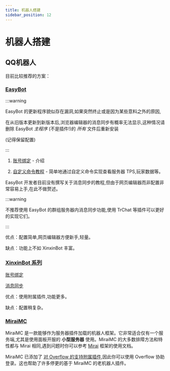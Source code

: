 ```yaml
---
title: 机器人搭建
sidebar_position: 12
---
```


# 机器人搭建

## QQ机器人
<!--## 使用已存在的机器人插件方案

:::info

一般而言,已经存在的机器人方案实现起来相对容易且功能多。

如果你不是专业开发者,非常推荐直接使用已存在的机器人插件实现。

:::-->
目前比较推荐的方案：

### [EasyBot](https://www.minebbs.com/resources/easyBot-minecraft.7918/)

<!--[EasyBot MineBBS 链接](https://www.minebbs.com/resources/easyBot-minecraft.7918/)--> 

:::warning

EasyBot 的更新程序貌似存在漏洞,如果突然终止或是因为某些意料之外的原因,

在从旧版本更新到新版本后,浏览器编辑器的消息同步有概率无法显示,这种情况请删除 EasyBot *主程序* (不是插件!)的 *所有* 文件后重新安装

(记得保留配置)

:::

<!--[EasyBot 实现账号绑定教程](https://www.yuque.com/miuxue/cgyipv/vng1gtu9wk71xtg6)

EasyBot 可简单地通过自定义命令实现查看服务器TPS,玩家数据等。 [EasyBot 自定义命令教程](https://www.yuque.com/miuxue/cgyipv/vng1gtu9wk71xtg6)-->
1. [账号绑定](https://www.yuque.com/miuxue/cgyipv/vng1gtu9wk71xtg6) - 介绍

2. [自定义命令教程](https://www.yuque.com/miuxue/cgyipv/vng1gtu9wk71xtg6) - 简单地通过自定义命令实现查看服务器 TPS,玩家数据等。

EasyBot 开发者目前没有撰写关于消息同步的教程,但由于网页编辑器而非配置非常容易上手,在此不做赘述。

:::warning

不推荐使用 EasyBot 的群组服务器内消息同步功能,使用 TrChat 等插件可以更好的实现它们。

:::

优点：配置简单,网页编辑器方便新手,轻量。

缺点：功能上不如 XinxinBot 丰富。

### [XinxinBot 系列](https://www.minebbs.com/threads/xinxinBotapi-qq-1-8-x-1-20-x.24540/)

<!--[XinxinBotAPI MineBBS 链接](https://www.minebbs.com/threads/xinxinBotapi-qq-1-8-x-1-20-x.24540/) -->

[账号绑定](http://wiki.mcxin.cn/zh/%E6%96%B0%E9%91%AB%E6%9C%BA%E5%99%A8%E4%BA%BA%E9%99%84%E5%B1%9E%E6%95%99%E7%A8%8B/XinxinBetterBind)

[消息同步](http://wiki.mcxin.cn/zh/%E6%96%B0%E9%91%AB%E6%9C%BA%E5%99%A8%E4%BA%BA%E9%99%84%E5%B1%9E%E6%95%99%E7%A8%8B/XinxinChatSync)

优点：使用附属插件,功能更多。

缺点：配置稍复杂。

<!--### 其他方案的注意事项

如果某个方案基于 MiraiMC,请参见下文。-->

### [MiraiMC](https://github.com/DreamVoid/MiraiMC)

MiraiMC 是一款能够作为服务器插件加载的机器人框架。它非常适合仅有一个服务端,尤其是使用面板开服的 **小型服务器** 使用。MiraiMC 的大多数排障方法和特性都与 Mirai 相同,遇到问题时你可以参考 [Mirai](../../advance/bot/framework#mirai) 框架的使用文档。<!--[点击跳转](https://github.com/DreamVoid/MiraiMC)-->

MiraiMC 已添加了 [对 Overflow 的支持附属插件](https://github.com/DreamVoid/MiraiMC/issues/510),因此你可以使用 Overflow 协助登录。这也帮助了许多停更的基于 MiraiMC 的老机器人插件。
